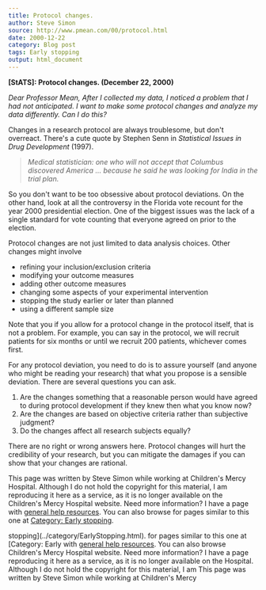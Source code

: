 ```yaml
---
title: Protocol changes.
author: Steve Simon
source: http://www.pmean.com/00/protocol.html
date: 2000-12-22
category: Blog post
tags: Early stopping
output: html_document
---
```

****[StATS]:** Protocol changes. (December 22, 2000)**

*Dear Professor Mean, After I collected my data, I noticed a problem
that I had not anticipated. I want to make some protocol changes and
analyze my data differently. Can I do this?*

Changes in a research protocol are always troublesome, but don\'t
overreact. There\'s a cute quote by Stephen Senn in *Statistical Issues
in Drug Development* (1997).

> *Medical statistician: one who will not accept that Columbus
> discovered America \... because he said he was looking for India in
> the trial plan.*

So you don\'t want to be too obsessive about protocol deviations. On the
other hand, look at all the controversy in the Florida vote recount for
the year 2000 presidential election. One of the biggest issues was the
lack of a single standard for vote counting that everyone agreed on
prior to the election.

Protocol changes are not just limited to data analysis choices. Other
changes might involve

-   refining your inclusion/exclusion criteria
-   modifying your outcome measures
-   adding other outcome measures
-   changing some aspects of your experimental intervention
-   stopping the study earlier or later than planned
-   using a different sample size

Note that you if you allow for a protocol change in the protocol itself,
that is not a problem. For example, you can say in the protocol, we will
recruit patients for six months or until we recruit 200 patients,
whichever comes first.

For any protocol deviation, you need to do is to assure yourself (and
anyone who might be reading your research) that what you propose is a
sensible deviation. There are several questions you can ask.

1.  Are the changes something that a reasonable person would have agreed
    to during protocol development if they knew then what you know now?
2.  Are the changes are based on objective criteria rather than
    subjective judgment?
3.  Do the changes affect all research subjects equally?

There are no right or wrong answers here. Protocol changes will hurt the
credibility of your research, but you can mitigate the damages if you
can show that your changes are rational.

This page was written by Steve Simon while working at Children\'s Mercy
Hospital. Although I do not hold the copyright for this material, I am
reproducing it here as a service, as it is no longer available on the
Children\'s Mercy Hospital website. Need more information? I have a page
with [general help resources](../GeneralHelp.html). You can also browse
for pages similar to this one at [Category: Early
stopping](../category/EarlyStopping.html).
<!---More--->
stopping](../category/EarlyStopping.html).
for pages similar to this one at [Category: Early
with [general help resources](../GeneralHelp.html). You can also browse
Children\'s Mercy Hospital website. Need more information? I have a page
reproducing it here as a service, as it is no longer available on the
Hospital. Although I do not hold the copyright for this material, I am
This page was written by Steve Simon while working at Children\'s Mercy

<!---Do not use
****[StATS]:** Protocol changes. (December 22, 2000)**
This page was written by Steve Simon while working at Children\'s Mercy
Hospital. Although I do not hold the copyright for this material, I am
reproducing it here as a service, as it is no longer available on the
Children\'s Mercy Hospital website. Need more information? I have a page
with [general help resources](../GeneralHelp.html). You can also browse
for pages similar to this one at [Category: Early
stopping](../category/EarlyStopping.html).
--->

